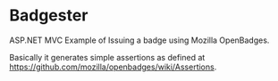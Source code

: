 Badgester
=========

ASP.NET MVC Example of Issuing a badge using Mozilla OpenBadges. 

Basically it generates simple assertions as defined at https://github.com/mozilla/openbadges/wiki/Assertions.
